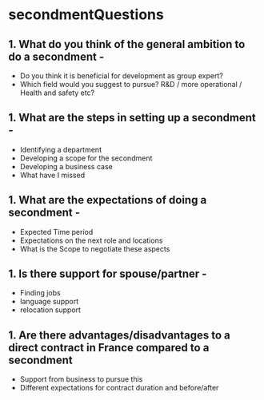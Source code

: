 # secondmentQuestions

## 1. What do you think of the general ambition to do a secondment - 
* Do you think it is beneficial for development as group expert? 
* Which field would you suggest to pursue? R&D / more operational / Health and safety etc?

## 1. What are the steps in setting up a secondment - 
* Identifying a department
* Developing a scope for the secondment
* Developing a business case
* What have I missed

## 1. What are the expectations of doing a secondment -
* Expected Time period
* Expectations on the next role and locations
* What is the Scope to negotiate these aspects

## 1. Is there support for spouse/partner -
* Finding jobs
* language support
* relocation support

## 1. Are there advantages/disadvantages to a direct contract in France compared to a secondment
* Support from business to pursue this
* Different expectations for contract duration and before/after
